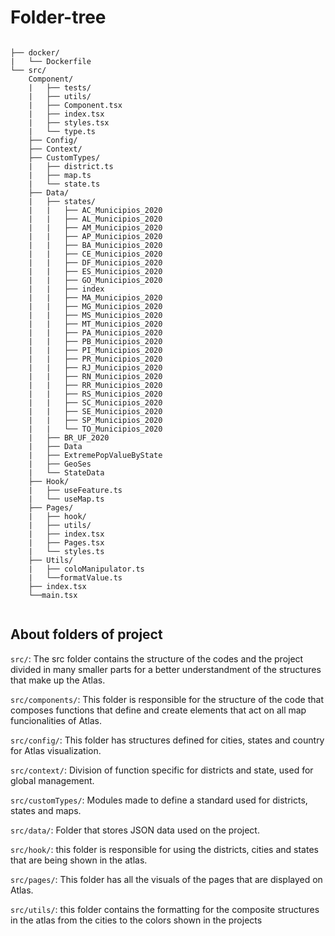 # Folder-tree


```

├── docker/
|   └── Dockerfile
└── src/  
    Component/
    |   ├── tests/
    |   ├── utils/
    |   ├── Component.tsx
    |   ├── index.tsx
    |   ├── styles.tsx 
    |   └── type.ts
    ├── Config/
    ├── Context/
    ├── CustomTypes/
    |   ├── district.ts
    |   ├── map.ts
    |   └── state.ts
    ├── Data/
    |   ├── states/
    |   |   ├── AC_Municipios_2020
    |   |   ├── AL_Municipios_2020
    |   |   ├── AM_Municipios_2020
    |   |   ├── AP_Municipios_2020
    |   |   ├── BA_Municipios_2020
    |   |   ├── CE_Municipios_2020
    |   |   ├── DF_Municipios_2020
    |   |   ├── ES_Municipios_2020
    |   |   ├── GO_Municipios_2020
    |   |   ├── index
    |   |   ├── MA_Municipios_2020
    |   |   ├── MG_Municipios_2020
    |   |   ├── MS_Municipios_2020
    |   |   ├── MT_Municipios_2020
    |   |   ├── PA_Municipios_2020
    |   |   ├── PB_Municipios_2020
    |   |   ├── PI_Municipios_2020
    |   |   ├── PR_Municipios_2020
    |   |   ├── RJ_Municipios_2020
    |   |   ├── RN_Municipios_2020
    |   |   ├── RR_Municipios_2020
    |   |   ├── RS_Municipios_2020
    |   |   ├── SC_Municipios_2020
    |   |   ├── SE_Municipios_2020
    |   |   ├── SP_Municipios_2020
    |   |   └── TO_Municipios_2020
    |   ├── BR_UF_2020
    |   ├── Data
    |   ├── ExtremePopValueByState
    |   ├── GeoSes
    |   └── StateData
    ├── Hook/
    |   ├── useFeature.ts
    |   └── useMap.ts
    ├── Pages/
    |   ├── hook/
    |   ├── utils/
    |   ├── index.tsx
    |   ├── Pages.tsx
    |   └── styles.ts
    ├── Utils/
    |   ├── coloManipulator.ts
    |   └──formatValue.ts
    ├── index.tsx
    └──main.tsx 
    
 ``` 
 
## About folders of project

`src/`: The src folder contains the structure of the codes and the project divided in many smaller parts for a better understandment of the structures that make up the Atlas.

`src/components/`: This folder is responsible for the structure of the code that composes functions that define and create elements that act on all map funcionalities of Atlas.

`src/config/`:  This folder has structures defined for cities, states and country for Atlas visualization.

`src/context/`: Division of function specific for districts and state, used for global management.

`src/customTypes/`: Modules made to define a standard used for districts, states and maps. 

`src/data/`: Folder that stores JSON data used on the project.

`src/hook/`: this folder is responsible for using the districts, cities and states that are being shown in the atlas.

`src/pages/`: This folder has all the visuals of the pages that are displayed on Atlas.

`src/utils/`: this folder contains the formatting for the composite structures in the atlas from the cities to the colors shown in the projects




